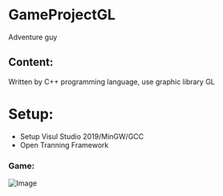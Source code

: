 # GameProjectGL

 Adventure guy
 
 ## Content:
 
Written by C++ programming language, use graphic library GL

# Setup:

 - Setup Visul Studio 2019/MinGW/GCC
 - Open Tranning Framework

### Game:

![Image](https://cdn.discordapp.com/attachments/734371335018381344/962945303059771432/unknown.png)
